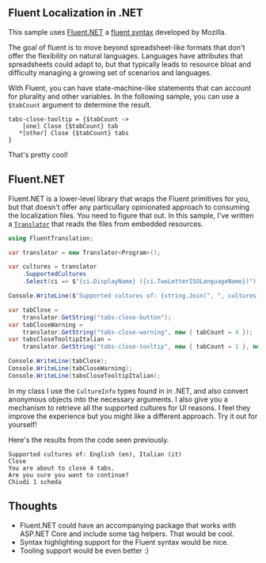 ## Fluent Localization in .NET

This sample uses [Fluent.NET](https://github.com/blushingpenguin/Fluent.Net) a [fluent syntax](https://projectfluent.org/) developed by Mozilla.

The goal of fluent is to move beyond spreadsheet-like formats that don't offer the flexibility on natural languages. Languages have attributes that spreadsheets could adapt to, but that typically leads to resource bloat and difficulty managing a growing set of scenarios and languages.

With Fluent, you can have state-machine-like statements that can account for plurality and other variables. In the following sample, you can use a `$tabCount` argument to determine the result.

```
tabs-close-tooltip = {$tabCount ->
    [one] Close {$tabCount} tab
   *[other] Close {$tabCount} tabs
}
```

That's pretty cool!

## Fluent.NET

Fluent.NET is a lower-level library that wraps the Fluent primitives for you, but that doesn't offer any particullary opinionated approach to consuming the localization files. You need to figure that out. In this sample, I've written a [`Translator`](./FluentTranslation/Translator.cs) that reads the files from embedded resources.

```csharp
using FluentTranslation;

var translator = new Translator<Program>();

var cultures = translator
    .SupportedCultures
    .Select(ci => $"{ci.DisplayName} ({ci.TwoLetterISOLanguageName})");

Console.WriteLine($"Supported cultures of: {string.Join(", ", cultures)}");

var tabClose =
    translator.GetString("tabs-close-button");
var tabCloseWarning =
    translator.GetString("tabs-close-warning", new { tabCount = 4 });
var tabsCloseTooltipItalian =
    translator.GetString("tabs-close-tooltip", new { tabCount = 1 }, new("it"));

Console.WriteLine(tabClose);
Console.WriteLine(tabCloseWarning);
Console.WriteLine(tabsCloseTooltipItalian);
```

In my class I use the `CultureInfo` types found in in .NET, and also convert anonymous objects into the necessary arguments. I also give you a mechanism to retrieve all the supported cultures for UI reasons. I feel they improve the experience but you might like a different approach. Try it out for yourself! 

Here's the results from the code seen previously.

```text
Supported cultures of: English (en), Italian (it)
Close
You are about to close 4 tabs.
Are you sure you want to continue?
Chiudi 1 scheda
```

## Thoughts

- Fluent.NET could have an accompanying package that works with ASP.NET Core and include some tag helpers. That would be cool.
- Syntax highlighting support for the Fluent syntax would be nice.
- Tooling support would be even better :)